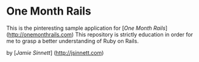 # One Month Rails

This is the pinteresting sample application for 
[*One Month Rails*] (http://onemonthrails.com)
This repository is strictly education in order for me to grasp a better understanding of Ruby on Rails.

by [*Jamie Sinnett*] (http://jsinnett.com)

